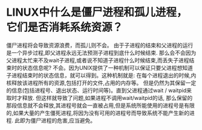 # LINUX中什么是僵尸进程和孤儿进程，它们是否消耗系统资源？

僵尸进程将会导致资源浪费，而孤儿则不会。
由于子进程的结束和父进程的运行是一个异步过程,即父进程永远无法预测子进程到底什么时候结束. 那么会不会因为父进程太忙来不及wait子进程,或者说不知道子进程什么时候结束,而丢失子进程结束时的状态信息呢? 不会。因为UNIX提供了一种机制可以保证只要父进程想知道子进程结束时的状态信息，就可以得到。这种机制就是: 在每个进程退出的时候,内核释放该进程所有的资源,包括打开的文件,占用的内存等。 但是仍然为其保留一定的信息(包括进程号、退出状态、运行时间等)。直到父进程通过wait / waitpid来取时才释放. 但这样就导致了问题,如果进程不调用wait/waitpid的话, 那么保留的那段信息就不会释放,其进程号就会一直被占用,但是系统所能使用的进程号是有限的,如果大量的产生僵死进程,将因为没有可用的进程号而导致系统不能产生新的进程. 此即为僵尸进程的危害,应当避免。